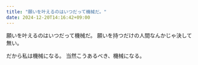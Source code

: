 ```yaml
---
title: "願いを叶えるのはいつだって機械だ。"
date: 2024-12-20T14:16:42+09:00
---
```

願いを叶えるのはいつだって機械だ。
願いを持つだけの人間なんかじゃ決して無い。

だから私は機械になる。
当然こうあるべき、機械になる。
